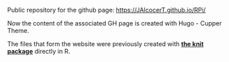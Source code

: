 Public repository for the github page: <https://JAlcocerT.github.io/RPi/>

Now the content of the associated GH page is created with Hugo - Cupper Theme.

The files that form the website were previously created with [**the knit package**](https://www.rdocumentation.org/packages/knitr/) directly in R.
